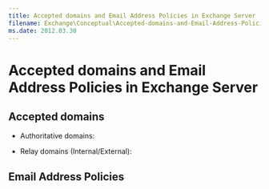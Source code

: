 ```yaml
---
title: Accepted domains and Email Address Policies in Exchange Server
filename: Exchange\Conceptual\Accepted-domains-and-Email-Address-Policies-in-Exchange-Server.md
ms.date: 2012.03.30
---
```


# Accepted domains and Email Address Policies in Exchange Server

## Accepted domains

- Authoritative domains:

- Relay domains (Internal/External):

## Email Address Policies

